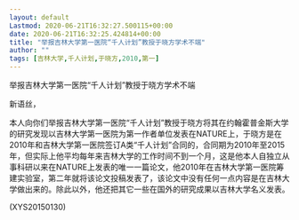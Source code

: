 ```yaml
---
layout: default
Lastmod: 2020-06-21T16:32:27.500115+00:00
date: 2020-06-21T16:32:25.424814+00:00
title: "举报吉林大学第一医院“千人计划”教授于晓方学术不端"
author: ""
tags: [吉林大学,千人计划,于晓方,2010,第一]
---
```


举报吉林大学第一医院“千人计划”教授于晓方学术不端

新语丝，

本人向你们举报吉林大学第一医院“千人计划”教授于晓方将其在约翰霍普金斯大学的研究发现以吉林大学第一医院为第一作者单位发表在NATURE上，于晓方是在2010年和吉林大学第一医院签订A类“千人计划”合同的，合同期为2010年至2015年，但实际上他平均每年来吉林大学的工作时间不到一个月，这是他本人自独立从事科研以来在NATURE上发表的唯一一篇论文，他2010年在吉林大学第一医院筹建实验室，第二年就将该论文投稿发表了，该论文中没有任何一点内容是在吉林大学做出来的。除此以外，他还把其它一些在国外的研究成果以吉林大学名义发表。

(XYS20150130)

